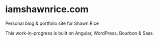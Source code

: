 # iamshawnrice.com
Personal blog & portfolio site for Shawn Rice

This work-in-progress is built on Angular, WordPress, Bourbon & Sass.
